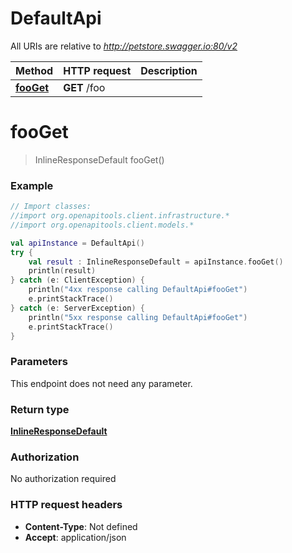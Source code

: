 # DefaultApi

All URIs are relative to *http://petstore.swagger.io:80/v2*

Method | HTTP request | Description
------------- | ------------- | -------------
[**fooGet**](DefaultApi.md#fooGet) | **GET** /foo | 


<a id="fooGet"></a>
# **fooGet**
> InlineResponseDefault fooGet()



### Example
```kotlin
// Import classes:
//import org.openapitools.client.infrastructure.*
//import org.openapitools.client.models.*

val apiInstance = DefaultApi()
try {
    val result : InlineResponseDefault = apiInstance.fooGet()
    println(result)
} catch (e: ClientException) {
    println("4xx response calling DefaultApi#fooGet")
    e.printStackTrace()
} catch (e: ServerException) {
    println("5xx response calling DefaultApi#fooGet")
    e.printStackTrace()
}
```

### Parameters
This endpoint does not need any parameter.

### Return type

[**InlineResponseDefault**](InlineResponseDefault.md)

### Authorization

No authorization required

### HTTP request headers

 - **Content-Type**: Not defined
 - **Accept**: application/json

